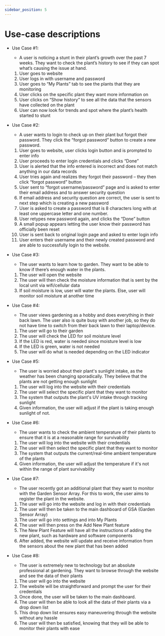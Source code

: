 ```yaml
---
sidebar_position: 5
---
```


# Use-case descriptions

* Use Case #1: 
    * A user is noticing a stunt in their plant’s growth over the past 7 weeks. They want to check the plant’s history to see if they can spot what’s causing the issue at hand.
    1. User goes to website  
    2. User logs in with username and password  
    3. User goes to “My Plants” tab to see the plants that they are monitoring  
    4. User clicks on the specific plant they want more information on  
    5. User clicks on “Show history” to see all the data that the sensors have collected on the plant  
    6. User can now look for trends and spot where the plant’s health started to stunt


* Use Case #2: 
    * A user wants to login to check up on their plant but forgot their password. They click the “forgot password” button to create a new password.
    1. User goes to website, user clicks login button and is prompted to enter info 
    2. User proceeds to enter login credentials and clicks “Done” 
    3. User is alerted that the info entered is incorrect and does not match anything in our data records  
    4. User tries again and realizes they forgot their password – they then click “forgot password” button  
    5. User sent to “forgot username/password” page and is asked to enter their email address and to answer security question  
    6. If email address and security question are correct, the user is sent to next step which is creating a new password
    7. User is asked to create a password that is 8 characters long with at least one uppercase letter and one number.
    8. User retypes new password again, and clicks the “Done” button 
    9. A small popup appears letting the user know their password has officially been reset  
    10. User is sent back to original login page and asked to enter login info  
    11. User enters their username and their newly created password and are able to successfully login to the website.

* Use Case #3:
    * The user wants to learn how to garden. They want to be able to know if there’s enough water in the plants.
    1. The user will open the website
    2. The user will then check the moisture information that is sent by the local unit via wifi/cellular data
    3. If soil moisture is low, user will water the plants. Else, user will monitor soil moisture at another time


* Use Case #4:
    * The user views gardening as a hobby and does everything in their back lawn. The user also is quite busy with another job, so they do not have time to switch from their back lawn to their laptop/device.
    1. The user will go to their garden
    2. The user will check the LED for soil moisture level
    3. If the LED is red, water is needed since moisture level is low
    4. If the LED is green, water is not needed
    5. The user will do what is needed depending on the LED indicator

 * Use Case #5:
   *  The user is worried about their plant's sunlight intake, as the weather has been changing sporadically. They believe that the plants are not getting enough sunlight
   1. The user will log into the website with their credentials
   2. The user will select the specific plant that they want to monitor
   3. The system that outputs the plant's UV intake through tracking sunlight
   4. Given information, the user will adjust if the plant is taking enough sunlight of not.

* Use Case #6:
   * The user wants to check the ambient temperature of their plants to ensure that it is at a reasonable range for survivability
   1. The user will log into the website with their credentials
   2. The user will then select the specific plant that they want to monitor
   3. The system that outputs the current/real-time ambient temperature of the plants
   4. Given information, the user will adjust the temperature if it's not within the range of plant survivability

* Use Case #7:
   * The user recently got an additional plant that they want to monitor with the Garden Sensor Array. For this to work, the user aims to register the plant in the website.
   1. The user will go into the website and log in with their credentials
   2. The user will then be taken to the main dashboard of GSA (Garden Sensor Array)
   3. The user will go into settings and into My Plants
   4. The user will then press on the Add New Plant feature
   5. The New Plant Feature will have all the instructions of adding the new plant, such as hardware and software components
   6. After added, the website will update and receive information from the sensors about the new plant that has been added
   
* Use Case #8:
   * The user is extremely new to technology but an absolute professional at gardening. They want to browse through the website and see the data of their plants
   1. The user will go into the website
   2. The website will be straightforward and prompt the user for their credentials
   3. Once done, the user will be taken to the main dashboard.
   4. The user will then be able to look all the data of their plants via a drop down list
   5. This drop down list ensures easy maneuvering through the website without any hassle
   6. The user will then be satisfied, knowing that they will be able to monitor their plants with ease
 
